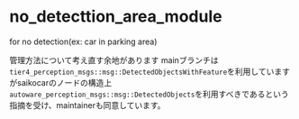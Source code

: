 # no_detecttion_area_module
for no detection(ex: car in parking area)

管理方法について考え直す余地があります
mainブランチは`tier4_perception_msgs::msg::DetectedObjectsWithFeature`を利用していますがsaikocarのノードの構造上`autoware_perception_msgs::msg::DetectedObjects`を利用すべきであるという指摘を受け、maintainerも同意しています。

